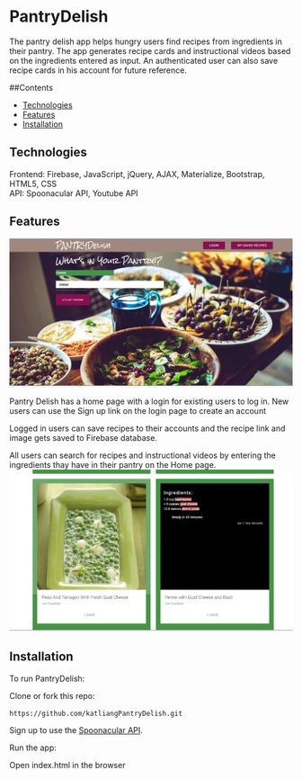 # PantryDelish
The pantry delish app helps hungry users find recipes from ingredients in their pantry. The app generates recipe cards and instructional videos based on the ingredients entered as input. An authenticated user can also save recipe cards in his account for future reference. 

##Contents
* [Technologies](#technologies)
* [Features](#features)
* [Installation](#install)

## <a name="technologies"></a>Technologies
Frontend: Firebase, JavaScript, jQuery, AJAX, Materialize, Bootstrap, HTML5, CSS<br/>
API: Spoonacular API, Youtube API<br/>

## <a name="features"></a>Features

![alt tag](images/desk1.jpg)

Pantry Delish has a home page with a login for existing users to log in. New users can use the Sign up link on the login page to create an account<br>

Logged in users can save recipes to their accounts and the recipe link and image gets saved to Firebase database.<br>

All users can search for recipes and instructional videos by entering the ingredients thay have in their pantry on the Home page. <br>
![alt tag](images/desk2.png)

## <a name="install"></a>Installation

To run PantryDelish:

Clone or fork this repo:

```
https://github.com/katliangPantryDelish.git
```
Sign up to use the [Spoonacular API](https://spoonacular.com/food-api).

Run the app:

Open index.html in the browser

